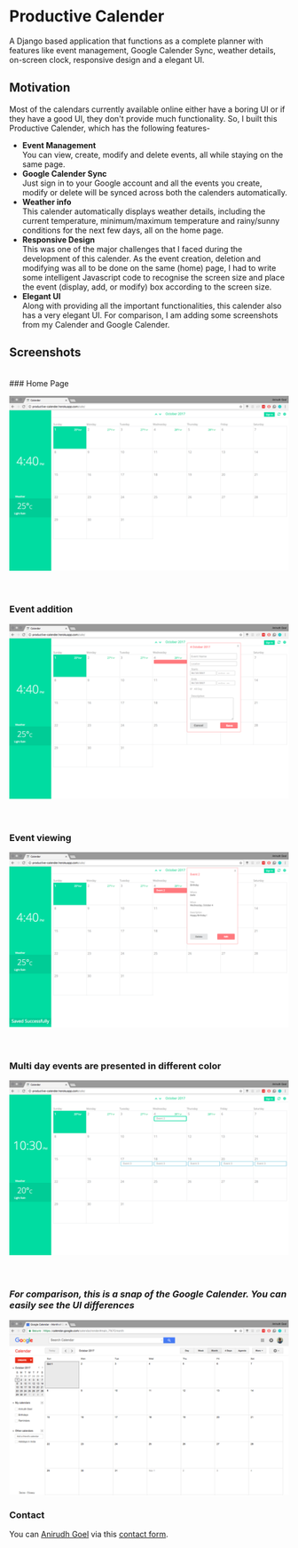 # Productive Calender

A Django based application that functions as a complete planner with features like event management, Google Calender Sync, weather details, on-screen clock, responsive design and a elegant UI.

## Motivation

Most of the calendars currently available online either have a boring UI or if they have a good UI, they don't provide much functionality. So, I built this Productive Calender, which has the following features-

- **Event Management**<br>You can view, create, modify and delete events, all while staying on the same page.
- **Google Calender Sync**<br>Just sign in to your Google account and all the events you create, modify or delete will be synced across both the calenders automatically.
- **Weather info**<br>This calender automatically displays weather details, including the current temperature, minimum/maximum temperature and rainy/sunny conditions for the next few days, all on the home page.
- **Responsive Design**<br>This was one of the major challenges that I faced during the development of this calender. As the event creation, deletion and modifying was all to be done on the same (home) page, I had to write some intelligent Javascript code to recognise the screen size and place the event (display, add, or modify) box according to the screen size.
- **Elegant UI**<br>Along with providing all the important functionalities, this calender also has a very elegant UI. For comparison, I am adding some screenshots from my Calender and Google Calender.


## Screenshots
<br>
### Home Page

![Home Page](calender/static/calender/ss/ss1.png)
<br><br><br>
### Event addition

![Event add](calender/static/calender/ss/ss2.png)
<br><br><br>
### Event viewing

![Event view](calender/static/calender/ss/ss3.png)
<br><br><br>
### Multi day events are presented in different color

![Multi day event](calender/static/calender/ss/ss4.png)
<br><br><br>
### _For comparison, this is a snap of the Google Calender. You can easily see the UI differences_

![Comparison](calender/static/calender/ss/ss5.png)


### Contact

You can [Anirudh Goel](http://anirudhgoel.me) via this [contact form](https://anirudhgoel.typeform.com/to/LUFqDL).